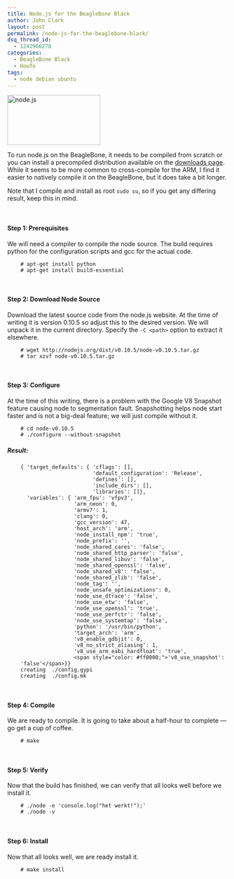 ```yaml
---
title: Node.js for the BeagleBone Black
author: John Clark
layout: post
permalink: /node-js-for-the-beaglebone-black/
dsq_thread_id:
  - 1242966278
categories:
  - BeagleBone Black
  - HowTo
tags:
  - node debian ubuntu
---
```

<img class="size-full wp-image-298" alt="node.js" src="http://www.armhf.com/wp-content/uploads/2013/04/nodejs-green.png" width="212" height="114" />

To run node.js on the BeagleBone, it needs to be compiled from scratch or you can install a precompiled distribution available on the <a href="/index.php/download/" target="_blank">downloads page</a>. While it seems to be more common to cross-compile for the ARM, I find it easier to natively compile it on the BeagleBone, but it does take a bit longer.

Note that I compile and install as root `sudo su`, so if you get any differing result, keep this in mind.

&nbsp;

#### Step 1: Prerequisites

We will need a compiler to compile the node source. The build requires python for the configuration scripts and gcc for the actual code.

<pre style="padding-left: 30px;"><code># apt-get install python
# apt-get install build-essential
</code></pre>

&nbsp;

#### Step 2: Download Node Source

Download the latest source code from the node.js website. At the time of writing it is version 0.10.5 so adjust this to the desired version. We will unpack it in the current directory. Specify the `-C <path>` option to extract it elsewhere.

<pre style="padding-left: 30px;"><code># wget http://nodejs.org/dist/v0.10.5/node-v0.10.5.tar.gz
# tar xzvf node-v0.10.5.tar.gz</code></pre>

&nbsp;

#### Step 3: Configure

At the time of this writing, there is a problem with the Google V8 Snapshot feature causing node to segmentation fault. Snapshotting helps node start faster and is not a big-deal feature; we will just compile without it.

<pre style="padding-left: 30px;"><code># cd node-v0.10.5
# ./configure --without-snapshot</code></pre>

##### Result:

<pre style="padding-left: 30px;"><code>{ 'target_defaults': { 'cflags': [],
                       'default_configuration': 'Release',
                       'defines': [],
                       'include_dirs': [],
                       'libraries': []},
  'variables': { 'arm_fpu': 'vfpv3',
                 'arm_neon': 0,
                 'armv7': 1,
                 'clang': 0,
                 'gcc_version': 47,
                 'host_arch': 'arm',
                 'node_install_npm': 'true',
                 'node_prefix': '',
                 'node_shared_cares': 'false',
                 'node_shared_http_parser': 'false',
                 'node_shared_libuv': 'false',
                 'node_shared_openssl': 'false',
                 'node_shared_v8': 'false',
                 'node_shared_zlib': 'false',
                 'node_tag': '',
                 'node_unsafe_optimizations': 0,
                 'node_use_dtrace': 'false',
                 'node_use_etw': 'false',
                 'node_use_openssl': 'true',
                 'node_use_perfctr': 'false',
                 'node_use_systemtap': 'false',
                 'python': '/usr/bin/python',
                 'target_arch': 'arm',
                 'v8_enable_gdbjit': 0,
                 'v8_no_strict_aliasing': 1,
                 'v8_use_arm_eabi_hardfloat': 'true',
                 &lt;span style="color: #ff0000;">'v8_use_snapshot': 'false'&lt;/span>}}
creating  ./config.gypi
creating  ./config.mk</code></pre>

&nbsp;

#### Step 4: Compile

We are ready to compile. It is going to take about a half-hour to complete &#8212; go get a cup of coffee.

<pre style="padding-left: 30px;"><code># make</code></pre>

&nbsp;

#### Step 5: Verify

Now that the build has finished, we can verify that all looks well before we install it.

<pre style="padding-left: 30px;"><code># ./node -e 'console.log("het werkt!");'
# ./node -v</code></pre>

&nbsp;

#### Step 6: Install

Now that all looks well, we are ready install it.

<pre style="padding-left: 30px;"><code># make install</code></pre>